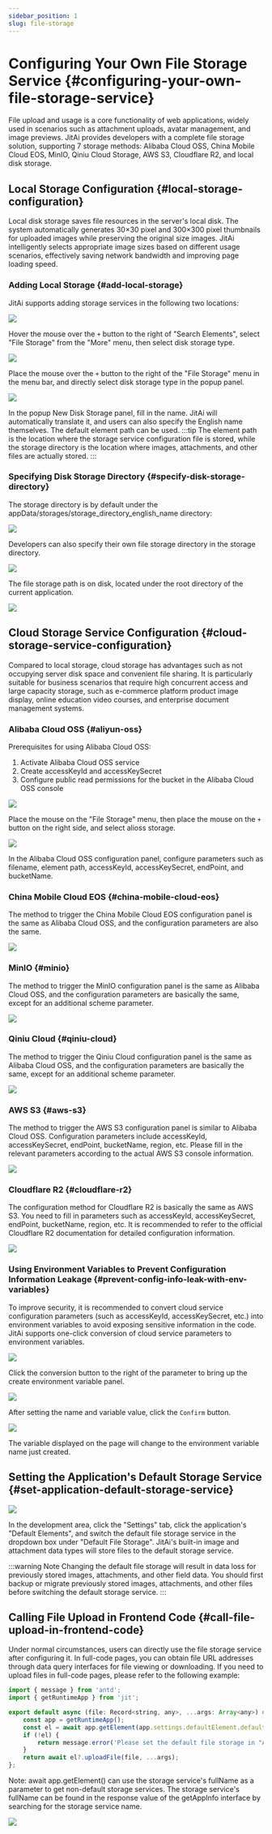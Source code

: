 ```yaml
---
sidebar_position: 1
slug: file-storage
---
```


# Configuring Your Own File Storage Service {#configuring-your-own-file-storage-service}
File upload and usage is a core functionality of web applications, widely used in scenarios such as attachment uploads, avatar management, and image previews. JitAi provides developers with a complete file storage solution, supporting 7 storage methods: Alibaba Cloud OSS, China Mobile Cloud EOS, MinIO, Qiniu Cloud Storage, AWS S3, Cloudflare R2, and local disk storage.

## Local Storage Configuration {#local-storage-configuration}
Local disk storage saves file resources in the server's local disk. The system automatically generates 30×30 pixel and 300×300 pixel thumbnails for uploaded images while preserving the original size images. JitAi intelligently selects appropriate image sizes based on different usage scenarios, effectively saving network bandwidth and improving page loading speed.

### Adding Local Storage {#add-local-storage}
JitAi supports adding storage services in the following two locations:

![](./img/1/2025-08-28-14-04-15.png)

Hover the mouse over the `+` button to the right of "Search Elements", select "File Storage" from the "More" menu, then select disk storage type.

![](./img/1/2025-08-28-14-13-19.png)

Place the mouse over the `+` button to the right of the "File Storage" menu in the menu bar, and directly select disk storage type in the popup panel.

![](./img/1/2025-08-28-15-52-02.png)

In the popup New Disk Storage panel, fill in the name. JitAi will automatically translate it, and users can also specify the English name themselves. The default element path can be used.
:::tip
The element path is the location where the storage service configuration file is stored, while the storage directory is the location where images, attachments, and other files are actually stored.
:::

### Specifying Disk Storage Directory {#specify-disk-storage-directory}
The storage directory is by default under the appData/storages/storage_directory_english_name directory:

![](./img/1/2025-08-28-14-36-52.png)

Developers can also specify their own file storage directory in the storage directory.

![](./img/1/2025-08-28-14-42-22.png)

The file storage path is on disk, located under the root directory of the current application.

![](./img/1/2025-08-28-14-44-29.png)

## Cloud Storage Service Configuration {#cloud-storage-service-configuration}
Compared to local storage, cloud storage has advantages such as not occupying server disk space and convenient file sharing. It is particularly suitable for business scenarios that require high concurrent access and large capacity storage, such as e-commerce platform product image display, online education video courses, and enterprise document management systems.

### Alibaba Cloud OSS {#aliyun-oss} 
Prerequisites for using Alibaba Cloud OSS:
1. Activate Alibaba Cloud OSS service
2. Create accessKeyId and accessKeySecret
3. Configure public read permissions for the bucket in the Alibaba Cloud OSS console

![](./img/1/2025-08-28-15-04-57.png)

Place the mouse on the "File Storage" menu, then place the mouse on the `+` button on the right side, and select alioss storage.

![](./img/1/2025-08-28-15-06-21.png)

In the Alibaba Cloud OSS configuration panel, configure parameters such as filename, element path, accessKeyId, accessKeySecret, endPoint, and bucketName.

### China Mobile Cloud EOS {#china-mobile-cloud-eos}
The method to trigger the China Mobile Cloud EOS configuration panel is the same as Alibaba Cloud OSS, and the configuration parameters are also the same.

![](./img/1/2025-08-28-15-24-50.png)

### MinIO {#minio}
The method to trigger the MinIO configuration panel is the same as Alibaba Cloud OSS, and the configuration parameters are basically the same, except for an additional scheme parameter.

![](./img/1/2025-08-28-15-30-20.png)

### Qiniu Cloud {#qiniu-cloud}
The method to trigger the Qiniu Cloud configuration panel is the same as Alibaba Cloud OSS, and the configuration parameters are basically the same, except for an additional scheme parameter. 

![](./img/1/2025-08-28-15-31-17.png)

### AWS S3 {#aws-s3}

The method to trigger the AWS S3 configuration panel is similar to Alibaba Cloud OSS. Configuration parameters include accessKeyId, accessKeySecret, endPoint, bucketName, region, etc. Please fill in the relevant parameters according to the actual AWS S3 console information.

![](./img/1/awss3.png)

### Cloudflare R2 {#cloudflare-r2}

The configuration method for Cloudflare R2 is basically the same as AWS S3. You need to fill in parameters such as accessKeyId, accessKeySecret, endPoint, bucketName, region, etc. It is recommended to refer to the official Cloudflare R2 documentation for detailed configuration information.

![](./img/1/cloudflareR2.png)

### Using Environment Variables to Prevent Configuration Information Leakage {#prevent-config-info-leak-with-env-variables}
To improve security, it is recommended to convert cloud service configuration parameters (such as accessKeyId, accessKeySecret, etc.) into environment variables to avoid exposing sensitive information in the code. JitAi supports one-click conversion of cloud service parameters to environment variables.

![](./img/1/2025-08-28-15-16-32.png)

Click the conversion button to the right of the parameter to bring up the create environment variable panel.

![](./img/1/2025-08-28-15-19-41.png)

After setting the name and variable value, click the `Confirm` button.

![](./img/1/2025-08-28-15-20-32.png)

The variable displayed on the page will change to the environment variable name just created.

## Setting the Application's Default Storage Service {#set-application-default-storage-service}
![](./img/1/2025-08-28-14-47-53.png)

In the development area, click the "Settings" tab, click the application's "Default Elements", and switch the default file storage service in the dropdown box under "Default File Storage". JitAi's built-in image and attachment data types will store files to the default storage service.

:::warning Note
Changing the default file storage will result in data loss for previously stored images, attachments, and other field data. You should first backup or migrate previously stored images, attachments, and other files before switching the default storage service.
:::

## Calling File Upload in Frontend Code {#call-file-upload-in-frontend-code}
Under normal circumstances, users can directly use the file storage service after configuring it.
In full-code pages, you can obtain file URL addresses through data query interfaces for file viewing or downloading.
If you need to upload files in full-code pages, please refer to the following example:

```javascript
import { message } from 'antd';
import { getRuntimeApp } from 'jit';

export default async (file: Record<string, any>, ...args: Array<any>) => {
    const app = getRuntimeApp();
    const el = await app.getElement(app.settings.defaultElement.defaultStorage);
    if (!el) {
        return message.error('Please set the default file storage in "Application Default Elements"');
    }
    return await el?.uploadFile(file, ...args);
};
```

Note: await app.getElement() can use the storage service's fullName as a parameter to get non-default storage services. The storage service's fullName can be found in the response value of the getAppInfo interface by searching for the storage service name.

![](./img/1/2025-08-28-17-36-57.png)

